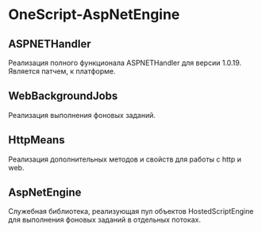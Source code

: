 # OneScript-AspNetEngine

## ASPNETHandler
Реализация полного функционала ASPNETHandler для версии 1.0.19. 
Является патчем, к платформе.

## WebBackgroundJobs
Реализация выполнения фоновых заданий.

## HttpMeans
Реализация дополнительных методов и свойств для работы с http и web.

## AspNetEngine
Служебная библиотека, реализующая пул объектов HostedScriptEngine для выполнения фоновых заданий в отдельных потоках.
